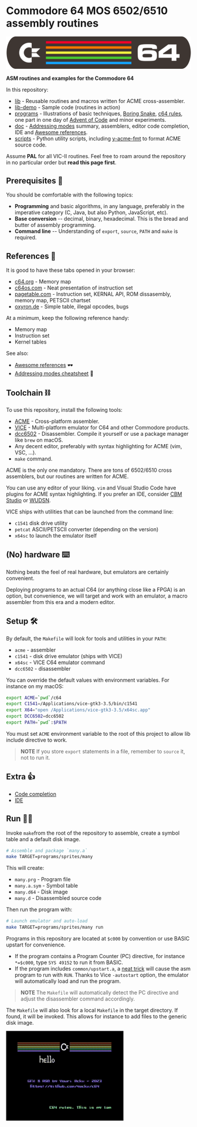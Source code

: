# Commodore 64 MOS 6502/6510 assembly routines

![C64 badge](/doc/logo.png)

**ASM routines and examples for the Commodore 64**

In this repository:

- [lib](/lib/) - Reusable routines and macros written for ACME cross-assembler.
- [lib-demo](/lib-demo/) - Sample code (routines in action)
- [programs](/programs) - Illustrations of basic techniques, [Boring Snake](/programs/snake), [c64 rules](/programs/c64-rules/), one part in one day of [Advent of Code](/programs/aoc/) and minor experiments.
- [doc](/doc/) - [Addressing modes](/doc/addressing_modes.txt) summary, assemblers, editor code completion, IDE and [Awesome references](/doc/references.md).
- [scripts](/scripts/) - Python utility scripts, including [y-acme-fmt](/scripts/y-acme-fmt.py) to format ACME source code.

Assume **PAL** for all VIC-II routines. Feel free to roam around the repository in no particular order but **read this page first**.

## Prerequisites 💪

You should be comfortable with the following topics:

- **Programming** and basic algorithms, in any language, preferably in the imperative category (C, Java, but also Python, JavaScript, etc).
- **Base conversion** -- decimal, binary, hexadecimal. This is the bread and butter of assembly programming.
- **Command line** -- Understanding of `export`, `source`, `PATH` and `make` is required.

## References 📖

It is good to have these tabs opened in your browser:

- [c64.org](https://sta.c64.org/cbm64mem.html) - Memory map
- [c64os.com](http://www.c64os.com/post/6502instructions) - Neat presentation of instruction set
- [pagetable.com](https://www.pagetable.com/c64ref/6502/) - Instruction set, KERNAL API, ROM dissasembly, memory map, PETSCII chartset
- [oxyron.de](http://www.oxyron.de/html/opcodes02.html) - Simple table, illegal opcodes, bugs

At a minimum, keep the following reference handy:

- Memory map
- Instruction set
- Kernel tables

See also:

- [Awesome references](doc/references.md) 🕶️
- [Addressing modes cheatsheet](doc/addressing_modes.txt) 📩

## Toolchain ⛓️

To use this repository, install the following tools:

- [ACME](https://github.com/meonwax/acme) - Cross-platform assembler.
- [VICE](https://vice-emu.sourceforge.io/) - Multi-platform emulator for C64 and other Commodore products.
- [dcc6502](https://github.com/tcarmelveilleux/dcc6502/blob/master/dcc6502.c) - Disassembler. Compile it yourself or use a package manager like `brew` on macOS.
- Any decent editor, preferably with syntax highlighting for ACME (vim, VSC, ...).
- `make` command.

ACME is the only one mandatory. There are tons of 6502/6510 cross assemblers, but our routines are written for ACME.

You can use any editor of your liking. `vim` and Visual Studio Code have plugins for ACME syntax highlighting. If you prefer an IDE, consider [CBM Studio](http://www.ajordison.co.uk/) or [WUDSN](https://www.wudsn.com/index.php/ide>).

VICE ships with utilities that can be launched from the command line:

- `c1541` disk drive utility
- `petcat` ASCII/PETSCII converter (depending on the version)
- `x64sc` to launch the emulator itself

## (No) hardware ⌨️

Nothing beats the feel of real hardware, but emulators are certainly convenient.

Deploying programs to an actual C64 (or anything close like a FPGA) is an option, but convenience, we will target and work with an emulator, a macro assembler from this era and a modern editor.

## Setup 🛠️

By default, the `Makefile` will look for tools and utilities in your `PATH`:

- `acme` - assembler
- `c1541` - disk drive emulator (ships with VICE)
- `x64sc` - VICE C64 emulator command
- `dcc6502` - disassembler

You can override the default values with environment variables. For instance on my macOS:

```bash
export ACME=`pwd`/c64
export C1541=/Applications/vice-gtk3-3.5/bin/c1541
export X64="open /Applications/vice-gtk3-3.5/x64sc.app"
export DCC6502=dcc6502
export PATH=`pwd`:$PATH
```

You must set `ACME` environment variable to the root of this project to allow lib include directive to work.

> **NOTE**
> If you store `export` statements in a file, remember to `source` it, not to run it.

## Extra 👍

- [Code completion](doc/completion.md)
- [IDE](doc/ide.md)

## Run 🏃‍♀️

Invoke `make`from the root of the repository to assemble, create a symbol table and a default disk image.

```bash
# Assemble and package `many.a`
make TARGET=programs/sprites/many
```

This will create:

- `many.prg` - Program file
- `many.a.sym` - Symbol table
- `many.d64` - Disk image
- `many.d` - Disassembled source code

Then run the program with:

```bash
# Launch emulator and auto-load
make TARGET=programs/sprites/many run
```

Programs in this repository are located at `$c000` by convention or use BASIC upstart for convenience.

- If the program contains a Program Counter (PC) directive, for instance `*=$c000`, type `SYS 49152` to run it from BASIC.
- If the program includes `common/upstart.a`, a [neat trick](common/upstart.a) will cause the asm program to run with `RUN`. Thanks to Vice `-autostart` option, the emulator will automatically load and run the program.

> **NOTE**
> The `Makefile` will automatically detect the PC directive and adjust the disassembler command accordingly.

The `Makefile` will also look for a local `Makefile` in the target directory. If found, it will be invoked. This allows for instance to add files to the generic disk image.

![C64 rules intro screen](/demo/c64-rules.gif)
